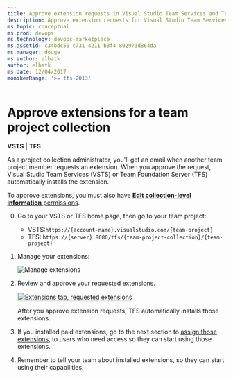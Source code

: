 ```yaml
---
title: Approve extension requests in Visual Studio Team Services and Team Foundation Server
description: Approve extension requests for Visual Studio Team Services (VSTS) and Team Foundation Server (TFS)
ms.topic: conceptual
ms.prod: devops
ms.technology: devops-marketplace
ms.assetid: c34bdc56-c731-4211-b8f4-802973d864da
ms.manager: douge
ms.author: elbatk
author: elbatk
ms.date: 12/04/2017
monikerRange: '>= tfs-2013'
---
```


 

# Approve extensions for a team project collection

**VSTS** | **TFS**

As a project collection administrator, you'll get an email when another team project member requests an extension. When you approve the request, Visual Studio Team Services (VSTS) or Team Foundation Server (TFS) automatically installs the extension.

To approve extensions, you must also have [**Edit collection-level information** permissions](../security/permissions.md#collection).

0.	Go to your VSTS or TFS home page, then go to your team project:
    * VSTS:```https://{account-name}.visualstudio.com/{team-project}```
    * TFS: ```https://{server}:8080/tfs/{team-project-collection}/{team-project}```

0.	Manage your extensions:

    ![Manage extensions](_img/manage-extensions-vsts.png)

0. Review and approve your requested extensions.

    <img alt="Extensions tab, requested extensions" src="_img/get-tfs-extensions/connected/approve-request-tfs.png" style="border: 1px solid #CCCCCC" />

    After you approve extension requests, TFS automatically installs those extensions. 

0. If you installed paid extensions, go to the next section to [assign those extensions](./assign-paid-extensions.md), to users who need access so they can start using those extensions. 

0. Remember to tell your team about installed extensions, so they can start using their capabilities.
